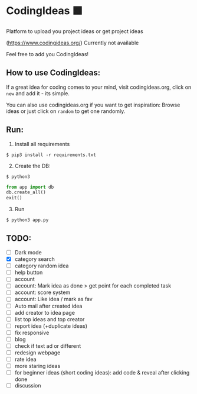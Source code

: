 # CodingIdeas 🟩
Platform to upload you project ideas or get project ideas

(https://www.codingideas.org/) Currently not available

Feel free to add you CodingIdeas!

## How to use CodingIdeas:
If a great idea for coding comes to your mind, visit codingideas.org, click on `new` and add it - its simple.

You can also use codingideas.org if you want to get inspiration: Browse ideas or just click on `random` to get one randomly.

## Run:
1. Install all requirements
```console
$ pip3 install -r requirements.txt
```

2. Create the DB:
```console
$ python3
```
```python
from app import db
db.create_all()
exit()
```

3. Run
```console
$ python3 app.py
```

## TODO:
- [ ] Dark mode
- [x] category search
- [ ] category random idea
- [ ] help button
- [ ] account
- [ ] account: Mark idea as done > get point for each completed task
- [ ] account: score system
- [ ] account: Like idea / mark as fav
- [ ] Auto mail after created idea
- [ ] add creator to idea page
- [ ] list top ideas and top creator
- [ ] report idea (+duplicate ideas)
- [ ] fix responsive
- [ ] blog
- [ ] check if text ad or different
- [ ] redesign webpage
- [ ] rate idea
- [ ] more staring ideas
- [ ] for beginner ideas (short coding ideas): add code & reveal after clicking done 
- [ ] discussion
